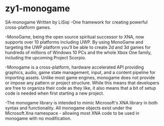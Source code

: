 # zy1-monogame
SA-monogame
Written by LiSiqi
-One framework for creating powerful cross-platform games.

-MonoGame, being the open source spiritual successor to XNA, now supports over 10 platforms including UWP.  By using MonoGame and targeting the UWP platform you’ll be able to create 2d and 3d games for hundreds of millions of Windows 10 PCs and the whole Xbox One family, including the upcoming Project Scorpio.

-Monogame is a cross-platform, hardware accelerated API providing graphics, audio, game state management, input, and a content pipeline for importing assets. Unlike most game engines, monogame does not provide or impose any pattern or project structure. While this means that developers are free to organiza their code as they like, it also means that a bit of setup code is needed when first starting a new project.

-The monogame library is intended to mimic Microsoft's XNA library in both syntax and functionality. All monogame objects exist under the Microsoft.Xna namespace - allowing most XNA code to be used in monogame with no modification.
